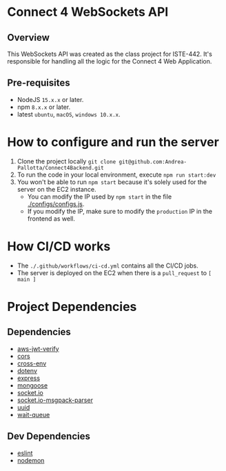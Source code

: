 # Connect 4 WebSockets API

## Overview

This WebSockets API was created as the class project for ISTE-442. It's responsible for handling all the logic for the Connect 4 Web Application.

## Pre-requisites

- NodeJS `15.x.x` or later.
- npm `8.x.x` or later.
- latest `ubuntu`, `macOS`, `windows 10.x.x`.

# How to configure and run the server

1. Clone the project locally `git clone git@github.com:Andrea-Pallotta/Connect4Backend.git`
2. To run the code in your local environment, execute `npm run start:dev`
3. You won't be able to run `npm start` because it's solely used for the server on the EC2 instance.
   - You can modify the IP used by `npm start` in the file [./configs/configs.js](configs/configs.js#L6). 
   - If you modify the IP, make sure to modify the `production` IP in the frontend as well.
 
# How CI/CD works

- The `./.github/workflows/ci-cd.yml` contains all the CI/CD jobs.
- The server is deployed on the EC2 when there is a `pull_request` to `[ main ]`

# Project Dependencies

## Dependencies 
- [aws-jwt-verify](https://github.com/awslabs/aws-jwt-verify)
- [cors](https://github.com/expressjs/cors)
- [cross-env](https://github.com/kentcdodds/cross-env)
- [dotenv](https://github.com/motdotla/dotenv)
- [express](https://github.com/expressjs/express)
- [mongoose](https://github.com/Automattic/mongoose)
- [socket.io](https://github.com/socketio/socket.io)
- [socket.io-msgpack-parser](https://github.com/socketio/socket.io-msgpack-parser)
- [uuid](https://github.com/uuidjs/uuid)
- [wait-queue](https://github.com/flarestart/wait-queue)

## Dev Dependencies
- [eslint](https://github.com/eslint/eslint)
- [nodemon](https://github.com/remy/nodemon)